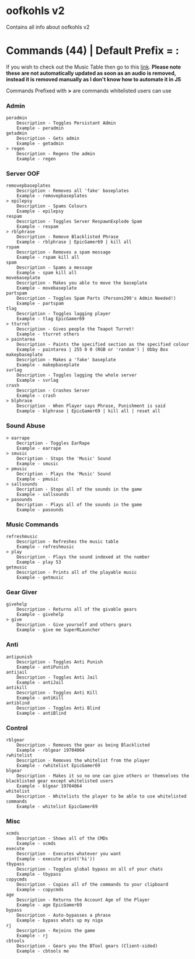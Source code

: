 # oofkohls v2

Contains all info about oofkohls v2

# Commands (44) | Default Prefix = : 

If you wish to check out the Music Table then go to this [link](https://stefanuk12.github.io/ROBLOX/Universal/Music%20API/Web%20Version/index.html). 
**Please note these are not automatically updated as soon as an audio is removed, instead it is removed manually as I don't know how to automate it in JS**


Commands Prefixed with **>** are commands whitelisted users can use
### Admin
    peradmin
        Description - Toggles Persistant Admin
        Example - peradmin
    getadmin
        Description - Gets admin
        Example - getadmin
    > regen
        Description - Regens the admin
        Example - regen
    

### Server OOF  
    removepbaseplates  
        Description - Removes all 'fake' baseplates 
        Example - removepbaseplates
    > epilepsy
        Description - Spams Colours
        Example - epilepsy
    respam
        Description - Toggles Server RespawnExplode Spam
        Example - respam
    > rblphrase
        Description - Remove Blacklisted Phrase 
        Example - rblphrase | EpicGamer69 | kill all
    rspam
        Description - Removes a spam message
        Example - rspam kill all
    spam
        Description - Spams a message
        Example - spam kill all
    movebaseplate
        Description - Makes you able to move the baseplate
        Example - movebaseplate
    partspam
        Description - Toggles Spam Parts (Persons299's Admin Needed!)
        Example - partspam
    tlag
        Description - Toggles lagging player
        Example - tlag EpicGamer69
    > tturret
        Description - Gives people the Teapot Turret!
        Example - tturret others
    > paintarea
        Description - Paints the specified section as the specified colour
        Example - paintarea | 255 0 0 (RGB or 'random') | Obby Box
    makepbaseplate
        Description - Makes a 'fake' baseplate
        Example - makepbaseplate
    svrlag
        Description - Toggles lagging the whole server
        Example - svrlag
    crash
        Description - Crashes Server
        Example - crash
    > blphrase
        Description - When Player says Phrase, Punishment is said
        Example - blphrase | EpicGamer69 | kill all | reset all
    

### Sound Abuse  
    > earrape
        Decription - Toggles EarRape
        Example - earrape
    > smusic
        Decription - Stops the 'Music' Sound
        Example - smusic
    > pmusic
        Decription - Plays the 'Music' Sound
        Example - pmusic
    > sallsounds
        Decription - Stops all of the sounds in the game
        Example - sallsounds
    > pasounds
        Decription - Plays all of the sounds in the game
        Example - pasounds
    

### Music Commands  
    refreshmusic
        Description - Refreshes the music table
        Example - refreshmusic
    > play
        Description - Plays the sound indexed at the number
        Example - play 53
    getmusic
        Description - Prints all of the playable music
        Example - getmusic
    

### Gear Giver 
    givehelp
        Description - Returns all of the givable gears
        Example - givehelp
    > give
        Description - Give yourself and others gears
        Example - give me SuperRLauncher
    

### Anti
    antipunish
        Description - Toggles Anti Punish
        Example - antiPunish
    antijail
        Description - Toggles Anti Jail
        Example - antiJail
    antikill
        Description - Toggles Anti Kill
        Example - antiKill
    antiblind
        Description - Toggles Anti Blind
        Example - antiBlind
    

### Control
    rblgear
        Description - Removes the gear as being Blacklisted
        Example - rblgear 19704064
    rwhitelist
        Description - Removes the whitelist from the player
        Example - rwhitelist EpicGamer69
    blgear
        Description - Makes it so no one can give others or themselves the blacklisted gear except whitelisted users
        Example - blgear 19704064
    whitelist
        Description - Whitelists the player to be able to use whitelisted commands
        Example - whitelist EpicGamer69
    

### Misc
    xcmds
        Description - Shows all of the CMDs
        Example - xcmds
    execute
        Description - Executes whatever you want
        Example - execute print('hi'))
    tbypass
        Description - Toggles global bypass on all of your chats
        Example - tbypass
    copycmds
        Description - Copies all of the commands to your clipboard
        Example - copycmds
    age
        Description - Returns the Account Age of the Player
        Example - age EpicGamer69
    bypass
        Description - Auto-bypasses a phrase
        Example - bypass whats up my niga
    rj
        Description - Rejoins the game
        Example - rj
    cbtools
        Description - Gears you the BTool gears (Client-sided)
        Example - cbtools me
